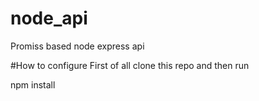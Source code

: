 # node_api
Promiss based node express api

#How to configure
First of all clone this repo and then run

npm install
